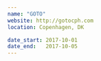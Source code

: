 ```yaml
---
name: "GOTO"
website: http://gotocph.com
location: Copenhagen, DK

date_start: 2017-10-01
date_end:   2017-10-05
---
```

